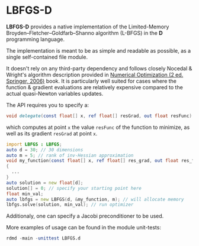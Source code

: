 # LBFGS-D

**LBFGS-D** provides a native implementation of the Limited-Memory Broyden–Fletcher–Goldfarb–Shanno algorithm
(L-BFGS) in the **D** programming language.

The implementation is meant to be as simple and readable as possible, as a single self-contained file module.

It doesn't rely on any third-party dependency and follows closely Nocedal & Wright's algorithm description provided
in [Numerical Optimization (2 ed. Springer, 2006)](http://www.springer.com/mathematics/book/978-0-387-30303-1) book.
It is particularly well suited for cases where the function & gradient evaluations are relatively expensive compared
to the actual quasi-Newton variables updates.

The API requires you to specify a:
```D
void delegate(const float[] x, ref float[] resGrad, out float resFunc)
```
which computes at point `x` the value `resFunc` of the function to minimize,
as well as its gradient `resGrad` at point `x`.

```D
import LBFGS : LBFGS;
auto d = 30; // 30 dimensions
auto m = 5; // rank of inv-Hessian approximation
void my_function(const float[] x, ref float[] res_grad, out float res_func)
{
  ...
}
auto solution = new float[d];
solution[] = 0; // specify your starting point here
float min_val;
auto lbfgs = new LBFGS(d, &my_function, m); // will allocate memory
lbfgs.solve(solution, min_val); // run optimizer
```
Additionaly, one can specify a Jacobi preconditioner to be used.

More examples of usage can be found in the module unit-tests:
```D
rdmd -main -unittest LBFGS.d
```
